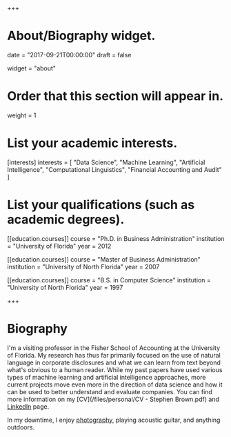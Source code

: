 +++
# About/Biography widget.

date = "2017-09-21T00:00:00"
draft = false

widget = "about"

# Order that this section will appear in.
weight = 1

# List your academic interests.
[interests]
  interests = [
    "Data Science",
    "Machine Learning",
    "Artificial Intelligence",
    "Computational Linguistics",
    "Financial Accounting and Audit"
  ]

# List your qualifications (such as academic degrees).
[[education.courses]]
  course = "Ph.D. in Business Administration"
  institution = "University of Florida"
  year = 2012

[[education.courses]]
  course = "Master of Business Administration"
  institution = "University of North Florida"
  year = 2007

[[education.courses]]
  course = "B.S. in Computer Science"
  institution = "University of North Florida"
  year = 1997
 
+++

# Biography

I'm a visiting professor in the Fisher School of Accounting at the University of Florida. My research has thus far primarily focused on the use of natural language in corporate disclosures and what we can learn from text beyond what's obvious to a human reader. While my past papers have used various types of machine learning and artificial intelligence approaches, more current projects move even more in the direction of data science and how it can be used to better understand and evaluate companies. You can find more information on my [CV](/files/personal/CV - Stephen Brown.pdf) and [LinkedIn](http://linkedin.com/in/stephenvbrown) page.

In my downtime, I enjoy [photography](http://create.stephenvbrown.com/), playing acoustic guitar, and anything outdoors.